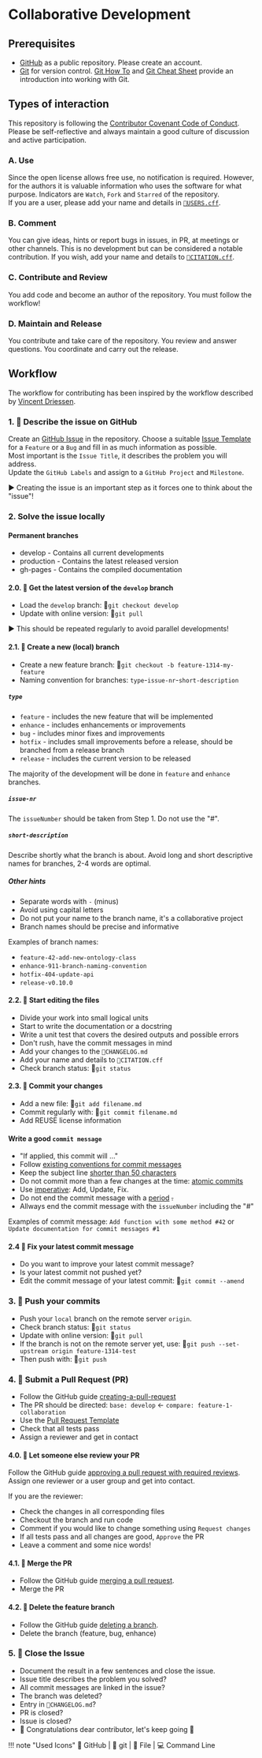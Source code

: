 <!--
SPDX-FileCopyrightText: 2022 Ludwig Hülk <https://github.com/Ludee> © Reiner Lemoine Institut
SPDX-FileCopyrightText: super-repo v0.5.0 <https://github.com/rl-institut/super-repo>
SPDX-License-Identifier: MIT
-->

# Collaborative Development

## Prerequisites

- [GitHub](https://github.com/) as a public repository. Please create an account.
- [Git](https://git-scm.com/) for version control. [Git How To](https://githowto.com/) and [Git Cheat Sheet](https://training.github.com/downloads/github-git-cheat-sheet.pdf) provide an introduction into working with Git.

## Types of interaction

This repository is following the [Contributor Covenant Code of Conduct](https://github.com/rl-institut/super-repo/blob/main/CODE_OF_CONDUCT.md). <br>
Please be self-reflective and always maintain a good culture of discussion and active participation.

### A. Use

Since the open license allows free use, no notification is required.
However, for the authors it is valuable information who uses the software for what purpose.
Indicators are `Watch`, `Fork` and `Starred` of the repository.<br>
If you are a user, please add your name and details in [`📝USERS.cff`](https://github.com/rl-institut/super-repo/blob/production/USERS.cff).

### B. Comment

You can give ideas, hints or report bugs in issues, in PR, at meetings or other channels.
This is no development but can be considered a notable contribution.
If you wish, add your name and details to [`📝CITATION.cff`](https://github.com/rl-institut/super-repo/blob/production/CITATION.cff).

### C. Contribute and Review

You add code and become an author of the repository.
You must follow the workflow!

### D. Maintain and Release

You contribute and take care of the repository.
You review and answer questions.
You coordinate and carry out the release.

## Workflow

The workflow for contributing has been inspired by the workflow described by [Vincent Driessen](https://nvie.com/posts/a-successful-git-branching-model/).

### 1. 🐙 Describe the issue on GitHub

Create an [GitHub Issue](https://help.github.com/en/articles/creating-an-issue)
in the repository. Choose a suitable [Issue Template](https://rl-institut.github.io/super-repo/develop/development/collaboration/git/#issue-templates)
for a `Feature` or a `Bug` and fill in as much information as possible.<br>
Most important is the `Issue Title`, it describes the problem you will address. <br>
Update the `GitHub Labels` and assign to a `GitHub Project` and `Milestone`. <br>

▶️ Creating the issue is an important step as it forces one to think about the "issue"!

### 2. Solve the issue locally

#### Permanent branches

- develop - Contains all current developments
- production - Contains the latest released version
- gh-pages - Contains the compiled documentation

#### 2.0. 💠 Get the latest version of the `develop` branch

- Load the `develop` branch: 💠`git checkout develop`
- Update with online version: 💠`git pull`

▶️ This should be repeated regularly to avoid parallel developments!

#### 2.1. 💠 Create a new (local) branch

- Create a new feature branch: 💠`git checkout -b feature-1314-my-feature`
- Naming convention for branches: `type`-`issue-nr`-`short-description`

##### `type`

- `feature` - includes the new feature that will be implemented
- `enhance` - includes enhancements or improvements
- `bug` - includes minor fixes and improvements
- `hotfix` - includes small improvements before a release, should be branched from a release branch
- `release` - includes the current version to be released

The majority of the development will be done in `feature` and `enhance` branches.

##### `issue-nr`

The `issueNumber` should be taken from Step 1. Do not use the "#".

##### `short-description`

Describe shortly what the branch is about.
Avoid long and short descriptive names for branches, 2-4 words are optimal.

##### Other hints

- Separate words with `-` (minus)
- Avoid using capital letters
- Do not put your name to the branch name, it's a collaborative project
- Branch names should be precise and informative

Examples of branch names:

- `feature-42-add-new-ontology-class`
- `enhance-911-branch-naming-convention`
- `hotfix-404-update-api`
- `release-v0.10.0`

#### 2.2. 📝 Start editing the files

- Divide your work into small logical units
- Start to write the documentation or a docstring
- Write a unit test that covers the desired outputs and possible errors
- Don't rush, have the commit messages in mind
- Add your changes to the `📝CHANGELOG.md`
- Add your name and details to `📝CITATION.cff`
- Check branch status: 💠`git status`

#### 2.3. 💠 Commit your changes

- Add a new file: 💠`git add filename.md`
- Commit regularly with: 💠`git commit filename.md`
- Add REUSE license information

#### Write a good `commit message`

- "If applied, this commit will ..."
- Follow [existing conventions for commit messages](https://chris.beams.io/posts/git-commit)
- Keep the subject line [shorter than 50 characters](https://chris.beams.io/posts/git-commit/#limit-50)
- Do not commit more than a few changes at the time: [atomic commits](https://en.wikipedia.org/wiki/Atomic_commit)
- Use [imperative](https://chris.beams.io/posts/git-commit/#imperative): Add, Update, Fix.
- Do not end the commit message with a [period](https://chris.beams.io/posts/git-commit/#end) ~~.~~
- Allways end the commit message with the `issueNumber` including the "#"

Examples of commit message: `Add function with some method #42` or `Update documentation for commit messages #1`

#### 2.4 💠 Fix your latest commit message

- Do you want to improve your latest commit message?
- Is your latest commit not pushed yet?
- Edit the commit message of your latest commit: 💠`git commit --amend`

### 3. 💠 Push your commits

- Push your `local` branch on the remote server `origin`.
- Check branch status: 💠`git status`
- Update with online version: 💠`git pull`
- If the branch is not on the remote server yet, use: 💠`git push --set-upstream origin feature-1314-test`
- Then push with: 💠`git push`

### 4. 🐙 Submit a Pull Request (PR)

- Follow the GitHub guide [creating-a-pull-request](https://help.github.com/en/articles/creating-a-pull-request)
- The PR should be directed: `base: develop` <- `compare: feature-1-collaboration`
- Use the [Pull Request Template](https://github.com/rl-institut/super-repo/blob/production/.github/pull_request_template.md)
- Check that all tests pass
- Assign a reviewer and get in contact

#### 4.0. 🐙 Let someone else review your PR

Follow the GitHub guide [approving a pull request with required reviews](https://docs.github.com/en/pull-requests/collaborating-with-pull-requests/reviewing-changes-in-pull-requests/approving-a-pull-request-with-required-reviews). <br>
Assign one reviewer or a user group and get into contact.

If you are the reviewer:
- Check the changes in all corresponding files
- Checkout the branch and run code
- Comment if you would like to change something using `Request changes`
- If all tests pass and all changes are good, `Approve` the PR
- Leave a comment and some nice words!

#### 4.1. 🐙 Merge the PR

- Follow the GitHub guide [merging a pull request](https://docs.github.com/en/pull-requests/collaborating-with-pull-requests/incorporating-changes-from-a-pull-request/merging-a-pull-request).
- Merge the PR

#### 4.2. 🐙 Delete the feature branch

- Follow the GitHub guide [deleting a branch](https://docs.github.com/en/pull-requests/collaborating-with-pull-requests/proposing-changes-to-your-work-with-pull-requests/creating-and-deleting-branches-within-your-repository#deleting-a-branch).
- Delete the branch (feature, bug, enhance)

### 5. 🐙 Close the Issue

- Document the result in a few sentences and close the issue.
- Issue title describes the problem you solved?
- All commit messages are linked in the issue?
- The branch was deleted?
- Entry in `📝CHANGELOG.md`?
- PR is closed?
- Issue is closed?
- 🎉 Congratulations dear contributor, let's keep going 🚀

!!! note "Used Icons"
    🐙 GitHub | 💠 git | 📝 File | 💻 Command Line
